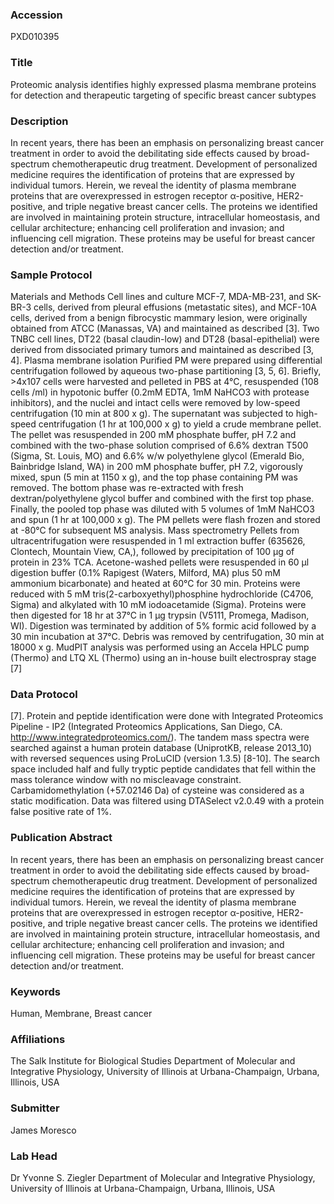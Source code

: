### Accession
PXD010395

### Title
Proteomic analysis identifies highly expressed plasma membrane proteins for detection and therapeutic targeting of specific breast cancer subtypes

### Description
In recent years, there has been an emphasis on personalizing breast cancer treatment in order to avoid the debilitating side effects caused by broad-spectrum chemotherapeutic drug treatment. Development of personalized medicine requires the identification of proteins that are expressed by individual tumors. Herein, we reveal the identity of plasma membrane proteins that are overexpressed in estrogen receptor α-positive, HER2-positive, and triple negative breast cancer cells. The proteins we identified are involved in maintaining protein structure, intracellular homeostasis, and cellular architecture; enhancing cell proliferation and invasion; and influencing cell migration. These proteins may be useful for breast cancer detection and/or treatment.

### Sample Protocol
Materials and Methods Cell lines and culture  MCF-7, MDA-MB-231, and SK-BR-3 cells, derived from pleural effusions (metastatic sites), and MCF-10A cells, derived from a benign fibrocystic mammary lesion, were originally obtained from ATCC (Manassas, VA) and maintained as described [3]. Two TNBC cell lines, DT22 (basal claudin-low) and DT28 (basal-epithelial) were derived from dissociated primary tumors and maintained as described [3, 4].  Plasma membrane isolation Purified PM were prepared using differential centrifugation followed by aqueous two-phase partitioning [3, 5, 6]. Briefly, >4x107 cells were harvested and pelleted in PBS at 4°C, resuspended (108 cells /ml) in hypotonic buffer (0.2mM EDTA, 1mM NaHCO3 with protease inhibitors), and the nuclei and intact cells were removed by low-speed centrifugation (10 min at 800 x g). The supernatant was subjected to high-speed centrifugation (1 hr at 100,000 x g) to yield a crude membrane pellet. The pellet was resuspended in 200 mM phosphate buffer, pH 7.2 and combined with the two-phase solution comprised of 6.6% dextran T500 (Sigma, St. Louis, MO) and 6.6% w/w polyethylene glycol (Emerald Bio, Bainbridge Island, WA) in 200 mM phosphate buffer, pH 7.2, vigorously mixed, spun (5 min at 1150 x g), and the top phase containing PM was removed. The bottom phase was re-extracted with fresh dextran/polyethylene glycol buffer and combined with the first top phase. Finally, the pooled top phase was diluted with 5 volumes of 1mM NaHCO3 and spun (1 hr at 100,000 x g). The PM pellets were flash frozen and stored at -80°C for subsequent MS analysis.  Mass spectrometry Pellets from ultracentrifugation were resuspended in 1 ml extraction buffer (635626, Clontech, Mountain View, CA,), followed by precipitation of 100 μg of protein in 23% TCA. Acetone-washed pellets were resuspended in 60 μl digestion buffer (0.1% Rapigest (Waters, Milford, MA) plus 50 mM ammonium bicarbonate) and heated at 60°C for 30 min. Proteins were reduced with 5 mM tris(2-carboxyethyl)phosphine hydrochloride (C4706, Sigma) and alkylated with 10 mM iodoacetamide (Sigma). Proteins were then digested for 18 hr at 37°C in 1 μg trypsin (V5111, Promega, Madison, WI). Digestion was terminated by addition of 5% formic acid followed by a 30 min incubation at 37°C. Debris was removed by centrifugation, 30 min at 18000 x g. MudPIT analysis was performed using an Accela HPLC pump (Thermo) and LTQ XL (Thermo) using an in-house built electrospray stage [7]

### Data Protocol
[7]. Protein and peptide identification were done with Integrated Proteomics Pipeline - IP2 (Integrated Proteomics Applications, San Diego, CA. http://www.integratedproteomics.com/). The tandem mass spectra were searched against a human protein database (UniprotKB, release 2013_10) with reversed sequences using ProLuCID (version 1.3.5) [8-10]. The search space included half and fully tryptic peptide candidates that fell within the mass tolerance window with no miscleavage constraint. Carbamidomethylation (+57.02146 Da) of cysteine was considered as a static modification. Data was filtered using DTASelect v2.0.49 with a protein false positive rate of 1%.

### Publication Abstract
In recent years, there has been an emphasis on personalizing breast cancer treatment in order to avoid the debilitating side effects caused by broad-spectrum chemotherapeutic drug treatment. Development of personalized medicine requires the identification of proteins that are expressed by individual tumors. Herein, we reveal the identity of plasma membrane proteins that are overexpressed in estrogen receptor &#x3b1;-positive, HER2-positive, and triple negative breast cancer cells. The proteins we identified are involved in maintaining protein structure, intracellular homeostasis, and cellular architecture; enhancing cell proliferation and invasion; and influencing cell migration. These proteins may be useful for breast cancer detection and/or treatment.

### Keywords
Human, Membrane, Breast cancer

### Affiliations
The Salk Institute for Biological Studies
Department of Molecular and Integrative Physiology, University of Illinois at Urbana-Champaign, Urbana, Illinois, USA

### Submitter
James Moresco

### Lab Head
Dr Yvonne S. Ziegler
Department of Molecular and Integrative Physiology, University of Illinois at Urbana-Champaign, Urbana, Illinois, USA


